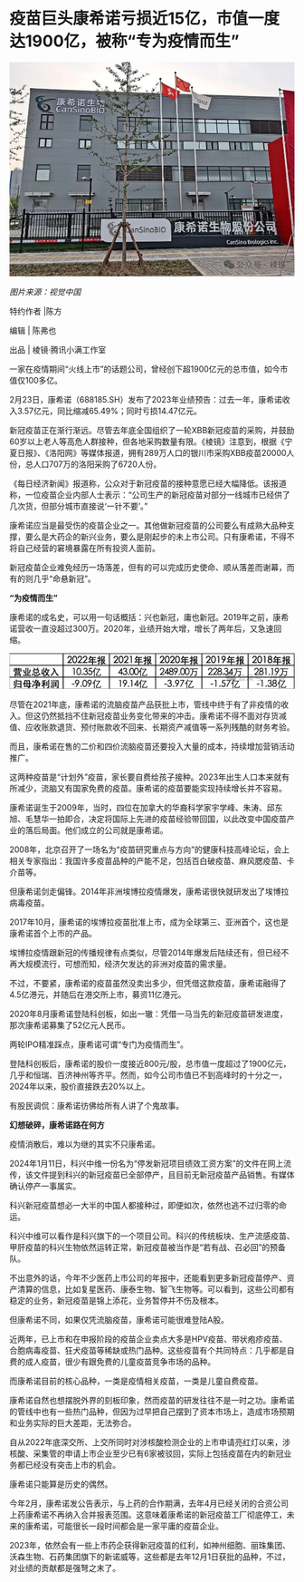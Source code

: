 # 疫苗巨头康希诺亏损近15亿，市值一度达1900亿，被称“专为疫情而生”

![ae0fa2160b0a2417a021249e29e3cbae.jpg](https://raw.githubusercontent.com/qqhsx/qqnews_image/main/2024/03/04/疫苗巨头康希诺亏损近15亿，市值一度达1900亿，被称“专为疫情而生”/ae0fa2160b0a2417a021249e29e3cbae.jpg)

 _图片来源：视觉中国_

特约作者 |陈方

编辑 | 陈弗也

出品 | 棱镜·腾讯小满工作室

一家在疫情期间“火线上市”的话题公司，曾经创下超1900亿元的总市值，如今市值仅100多亿。

2月23日，康希诺（688185.SH）发布了2023年业绩预告：过去一年，康希诺收入3.57亿元，同比缩减65.49%；同时亏损14.47亿元。

新冠疫苗正在渐行渐远。尽管去年底全国组织了一轮XBB新冠疫苗的采购，并鼓励60岁以上老人等高危人群接种，但各地采购数量有限。《棱镜》注意到，根据《宁夏日报》、《洛阳网》等媒体报道，拥有289万人口的银川市采购XBB疫苗20000人份，总人口707万的洛阳采购了6720人份。

《每日经济新闻》报道称，公众对于新冠疫苗的接种意愿已经大幅降低。该报道称，一位疫苗企业内部人士表示：“公司生产的新冠疫苗对部分一线城市已经供了几次货，但部分城市直接说‘一针不要’。”

康希诺应当是最受伤的疫苗企业之一。其他做新冠疫苗的公司要么有成熟大品种支撑，要么是大药企的新兴业务，要么是刚起步的未上市公司。只有康希诺，不得不将自己经营的窘境暴露在所有投资人面前。

新冠疫苗企业难免经历一场落差，但有的可以完成历史使命、顺从落差而谢幕，而有的则几乎“命悬新冠”。

**“为疫情而生”**

康希诺的成名史，可以用一句话概括：兴也新冠，庸也新冠。2019年之前，康希诺营收一直没超过300万。2020年，业绩开始大增，增长了两年后，又急速回缩。

![f87bad3baed75ff564713ea0d55a7c54.jpg](https://raw.githubusercontent.com/qqhsx/qqnews_image/main/2024/03/04/疫苗巨头康希诺亏损近15亿，市值一度达1900亿，被称“专为疫情而生”/f87bad3baed75ff564713ea0d55a7c54.jpg)

尽管在2021年底，康希诺的流脑疫苗产品获批上市，管线中终于有了非疫情的收入。但这仍然抵挡不住新冠疫苗业务变化带来的冲击。康希诺不得不面对存货减值、应收账款退货、预付账款收不回来、长期资产减值等一系列残酷的财务考验。

而且，康希诺在售的二价和四价流脑疫苗还要投入大量的成本，持续增加营销活动推广。

这两种疫苗是“计划外”疫苗，家长要自费给孩子接种。2023年出生人口本来就有所减少，流脑又有国家免费的疫苗。康希诺的疫苗要能实现持续增长并不容易。

康希诺诞生于2009年，当时，四位在加拿大的华裔科学家宇学峰、朱涛、邱东旭、毛慧华一拍即合，决定将国际上先进的疫苗经验带回国，以此改变中国疫苗产业的落后局面。他们成立的公司就是康希诺。

2008年，北京召开了一场名为“疫苗研究重点与方向”的健康科技高峰论坛，会上相关专家指出：我国许多疫苗品种的产能不足，包括百白破疫苗、麻风腮疫苗、卡介苗等。

但康希诺剑走偏锋。2014年非洲埃博拉疫情爆发，康希诺很快就研发出了埃博拉病毒疫苗。

2017年10月，康希诺的埃博拉疫苗批准上市，成为全球第三、亚洲首个，这也是康希诺首个上市的产品。

埃博拉疫情跟新冠的传播规律有点类似，尽管2014年爆发后陆续还有，但已经不再大规模流行，可想而知，经济欠发达的非洲对疫苗的需求量。

不过，不要紧，康希诺的疫苗虽然没卖出多少，但凭借这款疫苗，康希诺融得了4.5亿港元，并随后在港交所上市，募资11亿港元。

2020年8月康希诺登陆科创板，如出一辙：凭借一马当先的新冠疫苗研发进度，那次康希诺募集了52亿元人民币。

两轮IPO精准踩点，康希诺可谓“专门为疫情而生”。

登陆科创板后，康希诺的股价一度接近800元/股，总市值一度超过了1900亿元，几乎和恒瑞、百济神州等齐平。然而，如今公司市值已不到高峰时的十分之一，2024年以来，股价直接跌去20%以上。

有股民调侃：康希诺彷佛给所有人讲了个鬼故事。

**幻想破碎，康希诺路在何方**

疫情消散后，难以为继的其实不只康希诺。

2024年1月11日，科兴中维一份名为“停发新冠项目绩效工资方案”的文件在网上流传，该文件提到科兴的新冠疫苗已全部停产，且目前无新冠疫苗产品销售。有媒体确认停产一事属实。

科兴新冠疫苗想必一大半的中国人都接种过，即便如次，依然也逃不过归零的命运。

科兴中维可以看作是科兴旗下的一个项目公司。科兴的传统板块、生产流感疫苗、甲肝疫苗的科兴生物依然运转正常，新冠疫苗被当作是“若有战、召必回”的预备队。

不出意外的话，今年不少医药上市公司的年报中，还能看到更多新冠疫苗停产、资产清算的信息，比如复星医药、康泰生物、智飞生物等。可以看到，这些公司都有稳定的业务，新冠疫苗是锦上添花，业务暂停并不伤及根本。

但康希诺不同，如果仅凭流脑疫苗，康希诺可能很难登陆A股。

近两年，已上市和在申报阶段的疫苗企业卖点大多是HPV疫苗、带状疱疹疫苗、合胞病毒疫苗、狂犬疫苗等稀缺或热门品种。这些疫苗有个共同特点：几乎都是自费的成人疫苗，很少有跟免费的儿童疫苗竞争市场的品种。

而康希诺目前的核心品种，一类是疫情相关疫苗，一类是儿童自费疫苗。

康希诺自然也想摆脱外界的刻板印象，然而疫苗的研发往往不是一时之功。康希诺的管线中也有一些热门品种，但因为过早把自己摆到了资本市场上，造成市场预期和业务实际的巨大差距，无法弥合。

自从2022年底深交所、上交所同时对涉核酸检测企业的上市申请亮红灯以来，涉核酸、采集管的申请上市企业至少已有6家被驳回，实际上包括疫苗在内的新冠业务都已经没有突击上市的机会。

康希诺只能算是历史的偶然。

今年2月，康希诺发公告表示，与上药的合作期满，去年4月已经关闭的合资公司上药康希诺不再纳入合并报表范围。这意味着康希诺的新冠疫苗工厂彻底停工，未来的康希诺，可能很长一段时间都会是一家平庸的疫苗企业。

2023年，依然会有一些上市药企获得新冠疫苗的红利，如神州细胞、丽珠集团、沃森生物、石药集团旗下的新诺威等，这些都是去年12月1日获批的品种，不过，对业绩的贡献都是强弩之末了。

